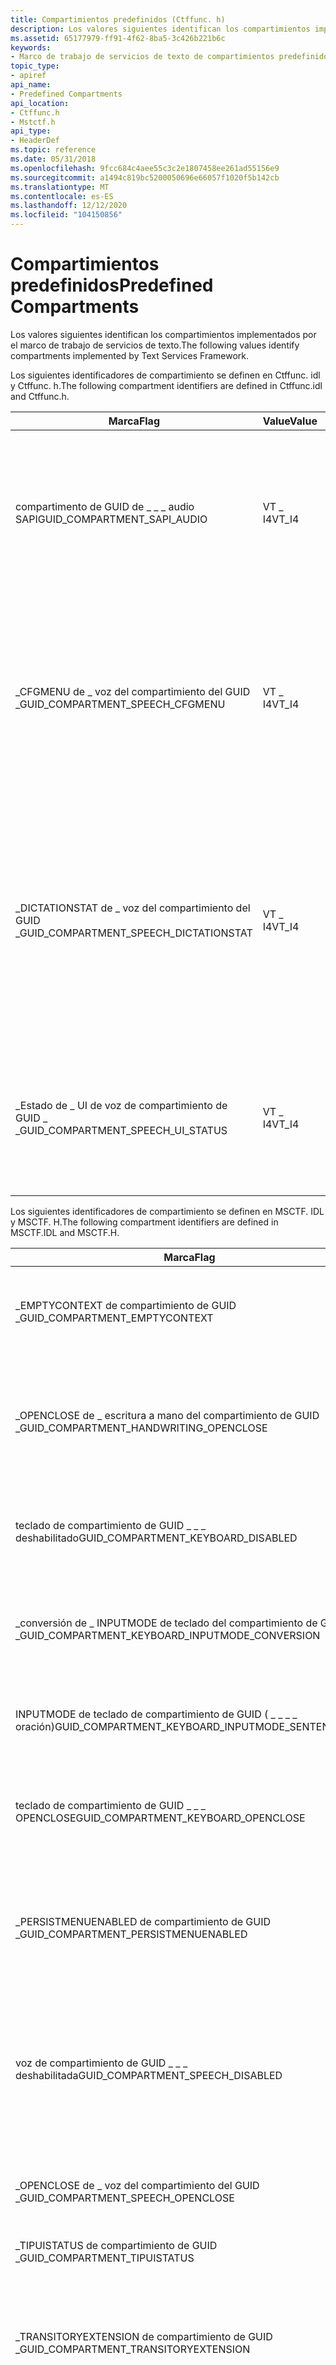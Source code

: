 ```yaml
---
title: Compartimientos predefinidos (Ctffunc. h)
description: Los valores siguientes identifican los compartimientos implementados por el marco de trabajo de servicios de texto.
ms.assetid: 65177979-ff91-4f62-8ba5-3c426b221b6c
keywords:
- Marco de trabajo de servicios de texto de compartimientos predefinidos
topic_type:
- apiref
api_name:
- Predefined Compartments
api_location:
- Ctffunc.h
- Mstctf.h
api_type:
- HeaderDef
ms.topic: reference
ms.date: 05/31/2018
ms.openlocfilehash: 9fcc684c4aee55c3c2e1807458ee261ad55156e9
ms.sourcegitcommit: a1494c819bc5200050696e66057f1020f5b142cb
ms.translationtype: MT
ms.contentlocale: es-ES
ms.lasthandoff: 12/12/2020
ms.locfileid: "104150856"
---
```

# <a name="predefined-compartments"></a><span data-ttu-id="e29a2-104">Compartimientos predefinidos</span><span class="sxs-lookup"><span data-stu-id="e29a2-104">Predefined Compartments</span></span>

<span data-ttu-id="e29a2-105">Los valores siguientes identifican los compartimientos implementados por el marco de trabajo de servicios de texto.</span><span class="sxs-lookup"><span data-stu-id="e29a2-105">The following values identify compartments implemented by Text Services Framework.</span></span>

<span data-ttu-id="e29a2-106">Los siguientes identificadores de compartimiento se definen en Ctffunc. idl y Ctffunc. h.</span><span class="sxs-lookup"><span data-stu-id="e29a2-106">The following compartment identifiers are defined in Ctffunc.idl and Ctffunc.h.</span></span>



| <span data-ttu-id="e29a2-107">Marca</span><span class="sxs-lookup"><span data-stu-id="e29a2-107">Flag</span></span>                                     | <span data-ttu-id="e29a2-108">Value</span><span class="sxs-lookup"><span data-stu-id="e29a2-108">Value</span></span>  | <span data-ttu-id="e29a2-109">Descripción</span><span class="sxs-lookup"><span data-stu-id="e29a2-109">Description</span></span>                                                                                                                                                                                                                                                                               |
|------------------------------------------|--------|-------------------------------------------------------------------------------------------------------------------------------------------------------------------------------------------------------------------------------------------------------------------------------------------|
| <span data-ttu-id="e29a2-110">compartimento de GUID de \_ \_ \_ audio SAPI</span><span class="sxs-lookup"><span data-stu-id="e29a2-110">GUID\_COMPARTMENT\_SAPI\_AUDIO</span></span>           | <span data-ttu-id="e29a2-111">VT \_ I4</span><span class="sxs-lookup"><span data-stu-id="e29a2-111">VT\_I4</span></span> | <span data-ttu-id="e29a2-112">Un **valor DWORD** que es cero si el audio Speech API (SAPI) está desactivado o es distinto de cero si el audio SAPI está activado.</span><span class="sxs-lookup"><span data-stu-id="e29a2-112">A **DWORD** that is zero if the Speech API (SAPI) audio is off or nonzero if the SAPI audio is on.</span></span> <span data-ttu-id="e29a2-113">Este compartimiento es específico de un objeto del administrador de subprocesos.</span><span class="sxs-lookup"><span data-stu-id="e29a2-113">This compartment is specific to a thread manager object.</span></span>                                                                                                                               |
| <span data-ttu-id="e29a2-114">\_CFGMENU de \_ voz del compartimiento del GUID \_</span><span class="sxs-lookup"><span data-stu-id="e29a2-114">GUID\_COMPARTMENT\_SPEECH\_CFGMENU</span></span>       | <span data-ttu-id="e29a2-115">VT \_ I4</span><span class="sxs-lookup"><span data-stu-id="e29a2-115">VT\_I4</span></span> | <span data-ttu-id="e29a2-116">Un **valor DWORD** que es cero si el menú de configuración de voz no está disponible o es distinto de cero si el menú de configuración de voz está disponible.</span><span class="sxs-lookup"><span data-stu-id="e29a2-116">A **DWORD** that is zero if the speech configuration menu is unavailable or nonzero if the speech configuration menu is available.</span></span> <span data-ttu-id="e29a2-117">Este compartimiento es específico de un objeto del administrador de subprocesos.</span><span class="sxs-lookup"><span data-stu-id="e29a2-117">This compartment is specific to a thread manager object.</span></span>                                                                                               |
| <span data-ttu-id="e29a2-118">\_DICTATIONSTAT de \_ voz del compartimiento del GUID \_</span><span class="sxs-lookup"><span data-stu-id="e29a2-118">GUID\_COMPARTMENT\_SPEECH\_DICTATIONSTAT</span></span> | <span data-ttu-id="e29a2-119">VT \_ I4</span><span class="sxs-lookup"><span data-stu-id="e29a2-119">VT\_I4</span></span> | <span data-ttu-id="e29a2-120">Un valor **DWORD** que contiene cero o una combinación de uno o varios de los comandos TF [**\_ Dictation \_ Enabled**](speech-recognition-constants.md), **TF \_ Commanding \_ Enabled**, **TF \_ Dictation \_ on** o **TF \_ \_ en** los valores.</span><span class="sxs-lookup"><span data-stu-id="e29a2-120">A **DWORD** value that contains zero or a combination of one or more of the [**TF\_DICTATION\_ENABLED**](speech-recognition-constants.md), **TF\_COMMANDING\_ENABLED**, **TF\_DICTATION\_ON** or **TF\_COMMANDING\_ON** values.</span></span> <span data-ttu-id="e29a2-121">Este compartimiento es específico de un objeto del administrador de subprocesos.</span><span class="sxs-lookup"><span data-stu-id="e29a2-121">This compartment is specific to a thread manager object.</span></span> |
| <span data-ttu-id="e29a2-122">\_Estado de \_ UI de voz de compartimiento de GUID \_ \_</span><span class="sxs-lookup"><span data-stu-id="e29a2-122">GUID\_COMPARTMENT\_SPEECH\_UI\_STATUS</span></span>    | <span data-ttu-id="e29a2-123">VT \_ I4</span><span class="sxs-lookup"><span data-stu-id="e29a2-123">VT\_I4</span></span> | <span data-ttu-id="e29a2-124">Un valor **DWORD** que contiene cero o una combinación de uno o varios de los valores [**TF \_ Show \_ Balloon**](speech-recognition-constants.md) o **TF \_ Disable \_ Balloon** .</span><span class="sxs-lookup"><span data-stu-id="e29a2-124">A **DWORD** value that contains zero or a combination of one or more of the [**TF\_SHOW\_BALLOON**](speech-recognition-constants.md) or **TF\_DISABLE\_BALLOON** values.</span></span> <span data-ttu-id="e29a2-125">Se trata de un compartimiento global.</span><span class="sxs-lookup"><span data-stu-id="e29a2-125">This is a global compartment.</span></span>                                                                                   |



 

<span data-ttu-id="e29a2-126">Los siguientes identificadores de compartimiento se definen en MSCTF. IDL y MSCTF. H.</span><span class="sxs-lookup"><span data-stu-id="e29a2-126">The following compartment identifiers are defined in MSCTF.IDL and MSCTF.H.</span></span>



| <span data-ttu-id="e29a2-127">Marca</span><span class="sxs-lookup"><span data-stu-id="e29a2-127">Flag</span></span>                                                    | <span data-ttu-id="e29a2-128">Value</span><span class="sxs-lookup"><span data-stu-id="e29a2-128">Value</span></span>  | <span data-ttu-id="e29a2-129">Descripción</span><span class="sxs-lookup"><span data-stu-id="e29a2-129">Description</span></span>                                                                                                                                                                                                                                                   |
|---------------------------------------------------------|--------|---------------------------------------------------------------------------------------------------------------------------------------------------------------------------------------------------------------------------------------------------------------|
| <span data-ttu-id="e29a2-130">\_EMPTYCONTEXT de compartimiento de GUID \_</span><span class="sxs-lookup"><span data-stu-id="e29a2-130">GUID\_COMPARTMENT\_EMPTYCONTEXT</span></span>                         | <span data-ttu-id="e29a2-131">VT \_ I4</span><span class="sxs-lookup"><span data-stu-id="e29a2-131">VT\_I4</span></span> | <span data-ttu-id="e29a2-132">Un **valor DWORD** que es distinto de cero si el contexto está vacío o cero en caso contrario.</span><span class="sxs-lookup"><span data-stu-id="e29a2-132">A **DWORD** that is nonzero if the context is empty or zero otherwise.</span></span> <span data-ttu-id="e29a2-133">Este compartimiento es específico de un objeto de contexto.</span><span class="sxs-lookup"><span data-stu-id="e29a2-133">This compartment is specific to a context object.</span></span>                                                                                                                                      |
| <span data-ttu-id="e29a2-134">\_OPENCLOSE de \_ escritura a mano del compartimiento de GUID \_</span><span class="sxs-lookup"><span data-stu-id="e29a2-134">GUID\_COMPARTMENT\_HANDWRITING\_OPENCLOSE</span></span>               | <span data-ttu-id="e29a2-135">VT \_ I4</span><span class="sxs-lookup"><span data-stu-id="e29a2-135">VT\_I4</span></span> | <span data-ttu-id="e29a2-136">Un **valor DWORD** que es distinto de cero si el reconocimiento de escritura a mano está abierto o cero si el reconocimiento de escritura a mano está cerrado.</span><span class="sxs-lookup"><span data-stu-id="e29a2-136">A **DWORD** that is nonzero if the handwriting recognition is open or zero if the handwriting recognition is closed.</span></span> <span data-ttu-id="e29a2-137">Este compartimiento es específico de un objeto del administrador de subprocesos.</span><span class="sxs-lookup"><span data-stu-id="e29a2-137">This compartment is specific to a thread manager object.</span></span>                                                                                 |
| <span data-ttu-id="e29a2-138">teclado de compartimiento de GUID \_ \_ \_ deshabilitado</span><span class="sxs-lookup"><span data-stu-id="e29a2-138">GUID\_COMPARTMENT\_KEYBOARD\_DISABLED</span></span>                   | <span data-ttu-id="e29a2-139">VT \_ I4</span><span class="sxs-lookup"><span data-stu-id="e29a2-139">VT\_I4</span></span> | <span data-ttu-id="e29a2-140">Un **valor DWORD** que es distinto de cero si el teclado está deshabilitado o cero de lo contrario.</span><span class="sxs-lookup"><span data-stu-id="e29a2-140">A **DWORD** that is nonzero if the keyboard is disabled or zero otherwise.</span></span> <span data-ttu-id="e29a2-141">Este compartimiento es específico de un objeto de contexto.</span><span class="sxs-lookup"><span data-stu-id="e29a2-141">This compartment is specific to a context object.</span></span>                                                                                                                                  |
| <span data-ttu-id="e29a2-142">\_conversión de \_ INPUTMODE de teclado del compartimiento de GUID \_ \_</span><span class="sxs-lookup"><span data-stu-id="e29a2-142">GUID\_COMPARTMENT\_KEYBOARD\_INPUTMODE\_CONVERSION</span></span>      | <span data-ttu-id="e29a2-143">VT \_ I4</span><span class="sxs-lookup"><span data-stu-id="e29a2-143">VT\_I4</span></span> | <span data-ttu-id="e29a2-144">Valor **DWORD** de la combinación adecuada de marcas [**TF \_ CONVERSIONMODE \_**](flags-for-conversion-mode.md) .</span><span class="sxs-lookup"><span data-stu-id="e29a2-144">A **DWORD** value of the proper combination of [**TF\_CONVERSIONMODE\_**](flags-for-conversion-mode.md) flags.</span></span> <span data-ttu-id="e29a2-145">Este compartimiento es específico de un objeto del administrador de subprocesos.</span><span class="sxs-lookup"><span data-stu-id="e29a2-145">This compartment is specific to a thread manager object.</span></span>                                                                                      |
| <span data-ttu-id="e29a2-146">INPUTMODE de teclado de compartimiento de GUID ( \_ \_ \_ \_ oración)</span><span class="sxs-lookup"><span data-stu-id="e29a2-146">GUID\_COMPARTMENT\_KEYBOARD\_INPUTMODE\_SENTENCE</span></span>        | <span data-ttu-id="e29a2-147">VT \_ I4</span><span class="sxs-lookup"><span data-stu-id="e29a2-147">VT\_I4</span></span> | <span data-ttu-id="e29a2-148">Valor **DWORD** de [**TF \_ SENTENCEMODE \_**](flags-for-conversion-mode.md).</span><span class="sxs-lookup"><span data-stu-id="e29a2-148">A **DWORD** value of [**TF\_SENTENCEMODE\_**](flags-for-conversion-mode.md).</span></span> <span data-ttu-id="e29a2-149">Este compartimiento es específico de un objeto del administrador de subprocesos.</span><span class="sxs-lookup"><span data-stu-id="e29a2-149">This compartment is specific to a thread manager object.</span></span>                                                                                                                        |
| <span data-ttu-id="e29a2-150">teclado de compartimiento de GUID \_ \_ \_ OPENCLOSE</span><span class="sxs-lookup"><span data-stu-id="e29a2-150">GUID\_COMPARTMENT\_KEYBOARD\_OPENCLOSE</span></span>                  | <span data-ttu-id="e29a2-151">VT \_ I4</span><span class="sxs-lookup"><span data-stu-id="e29a2-151">VT\_I4</span></span> | <span data-ttu-id="e29a2-152">Un **valor DWORD** que es distinto de cero si el teclado está abierto o cero si el teclado está cerrado.</span><span class="sxs-lookup"><span data-stu-id="e29a2-152">A **DWORD** that is nonzero if the keyboard is open or zero if the keyboard is closed.</span></span> <span data-ttu-id="e29a2-153">Este compartimiento es específico de un objeto del administrador de subprocesos.</span><span class="sxs-lookup"><span data-stu-id="e29a2-153">This compartment is specific to a thread manager object.</span></span>                                                                                                               |
| <span data-ttu-id="e29a2-154">\_PERSISTMENUENABLED de compartimiento de GUID \_</span><span class="sxs-lookup"><span data-stu-id="e29a2-154">GUID\_COMPARTMENT\_PERSISTMENUENABLED</span></span>                   | <span data-ttu-id="e29a2-155">VT \_ I4</span><span class="sxs-lookup"><span data-stu-id="e29a2-155">VT\_I4</span></span> | <span data-ttu-id="e29a2-156">Un **valor DWORD** que es distinto de cero para que el servicio de texto de voz habilite el elemento de menú **guardar datos de voz** o el valor cero para deshabilitarlo.</span><span class="sxs-lookup"><span data-stu-id="e29a2-156">A **DWORD** that is nonzero to cause the speech text service to enable the **Save Speech Data** menu item or zero to disable it.</span></span> <span data-ttu-id="e29a2-157">Este compartimiento es específico de un objeto de administrador de documentos.</span><span class="sxs-lookup"><span data-stu-id="e29a2-157">This compartment is specific to a document manager object.</span></span>                                                                   |
| <span data-ttu-id="e29a2-158">voz de compartimiento de GUID \_ \_ \_ deshabilitada</span><span class="sxs-lookup"><span data-stu-id="e29a2-158">GUID\_COMPARTMENT\_SPEECH\_DISABLED</span></span>                     | <span data-ttu-id="e29a2-159">VT \_ I4</span><span class="sxs-lookup"><span data-stu-id="e29a2-159">VT\_I4</span></span> | <span data-ttu-id="e29a2-160">**DWORD** que contiene cero o una combinación de uno o varios de los valores de comandos TF Disable [**\_ \_ Speech**](speech-recognition-constants.md), TF Disable **\_ \_ dict** o **TF \_ Disable \_** .</span><span class="sxs-lookup"><span data-stu-id="e29a2-160">A **DWORD** that contains zero or a combination of one or more of the [**TF\_DISABLE\_SPEECH**](speech-recognition-constants.md), **TF\_DISABLE\_DICTATION** or **TF\_DISABLE\_COMMANDING** values.</span></span> <span data-ttu-id="e29a2-161">Este compartimiento es específico de un objeto del administrador de subprocesos.</span><span class="sxs-lookup"><span data-stu-id="e29a2-161">This compartment is specific to a thread manager object.</span></span> |
| <span data-ttu-id="e29a2-162">\_OPENCLOSE de \_ voz del compartimiento del GUID \_</span><span class="sxs-lookup"><span data-stu-id="e29a2-162">GUID\_COMPARTMENT\_SPEECH\_OPENCLOSE</span></span>                    | <span data-ttu-id="e29a2-163">VT \_ I4</span><span class="sxs-lookup"><span data-stu-id="e29a2-163">VT\_I4</span></span> | <span data-ttu-id="e29a2-164">Un **valor DWORD** que es distinto de cero si la entrada de voz está activa o es cero si la entrada de voz está inactiva.</span><span class="sxs-lookup"><span data-stu-id="e29a2-164">A **DWORD** that is nonzero if speech input is active or zero if speech input is inactive.</span></span> <span data-ttu-id="e29a2-165">Se trata de un compartimiento global.</span><span class="sxs-lookup"><span data-stu-id="e29a2-165">This is a global compartment.</span></span>                                                                                                                                      |
| <span data-ttu-id="e29a2-166">\_TIPUISTATUS de compartimiento de GUID \_</span><span class="sxs-lookup"><span data-stu-id="e29a2-166">GUID\_COMPARTMENT\_TIPUISTATUS</span></span>                          | <span data-ttu-id="e29a2-167">VT \_ I4</span><span class="sxs-lookup"><span data-stu-id="e29a2-167">VT\_I4</span></span> | <span data-ttu-id="e29a2-168">No se usa actualmente.</span><span class="sxs-lookup"><span data-stu-id="e29a2-168">Not currently used.</span></span>                                                                                                                                                                                                                                           |
| <span data-ttu-id="e29a2-169">\_TRANSITORYEXTENSION de compartimiento de GUID \_</span><span class="sxs-lookup"><span data-stu-id="e29a2-169">GUID\_COMPARTMENT\_TRANSITORYEXTENSION</span></span>                  | <span data-ttu-id="e29a2-170">VT \_ I4</span><span class="sxs-lookup"><span data-stu-id="e29a2-170">VT\_I4</span></span> | <span data-ttu-id="e29a2-171">Un valor **DWORD** de [**TF \_ TRANSITORYEXTENSION \_ None**](values-for-guid-compartment-transitoryextension.md), **TF \_ TRANSITORYEXTENSION \_ float** o **TF \_ TRANSITORYEXTENSION \_ ATSELECTION**.</span><span class="sxs-lookup"><span data-stu-id="e29a2-171">A **DWORD** value of [**TF\_TRANSITORYEXTENSION\_NONE**](values-for-guid-compartment-transitoryextension.md), **TF\_TRANSITORYEXTENSION\_FLOATING** or **TF\_TRANSITORYEXTENSION\_ATSELECTION**.</span></span> <span data-ttu-id="e29a2-172">Este compartimiento es específico de un objeto de administrador de documentos.</span><span class="sxs-lookup"><span data-stu-id="e29a2-172">This compartment is specific to a document manager object.</span></span>  |
| <span data-ttu-id="e29a2-173">DOCUMENTMANAGER de compartimiento de GUID \_ \_ TRANSITORYEXTENSION \_</span><span class="sxs-lookup"><span data-stu-id="e29a2-173">GUID\_COMPARTMENT\_TRANSITORYEXTENSION\_DOCUMENTMANAGER</span></span> | <span data-ttu-id="e29a2-174">VT \_ I4</span><span class="sxs-lookup"><span data-stu-id="e29a2-174">VT\_I4</span></span> | <span data-ttu-id="e29a2-175">Un valor IUnknown para la interfaz [**ITfDocumentMgr**](/windows/desktop/api/Msctf/nn-msctf-itfdocumentmgr) que hace referencia al documento transitorio de este administrador de documentos.</span><span class="sxs-lookup"><span data-stu-id="e29a2-175">An IUnknown value for the [**ITfDocumentMgr**](/windows/desktop/api/Msctf/nn-msctf-itfdocumentmgr) interface that refers the transitory document of this document manager.</span></span> <span data-ttu-id="e29a2-176">Este compartimiento es específico de un objeto de administrador de documentos.</span><span class="sxs-lookup"><span data-stu-id="e29a2-176">This compartment is specific to a document manager object.</span></span>                                                         |
| <span data-ttu-id="e29a2-177">\_ \_ TRANSITORYEXTENSION primario de compartimiento de GUID \_</span><span class="sxs-lookup"><span data-stu-id="e29a2-177">GUID\_COMPARTMENT\_TRANSITORYEXTENSION\_PARENT</span></span>          | <span data-ttu-id="e29a2-178">VT \_ I4</span><span class="sxs-lookup"><span data-stu-id="e29a2-178">VT\_I4</span></span> | <span data-ttu-id="e29a2-179">Un valor IUnknown para la interfaz [**ITfDocumentMgr**](/windows/desktop/api/Msctf/nn-msctf-itfdocumentmgr) que hace referencia al administrador de documentos primario de este documento transitorio.</span><span class="sxs-lookup"><span data-stu-id="e29a2-179">An IUnknown value for the [**ITfDocumentMgr**](/windows/desktop/api/Msctf/nn-msctf-itfdocumentmgr) interface that refers the parent document manager of this transitory document.</span></span> <span data-ttu-id="e29a2-180">Este compartimiento es específico de un objeto de administrador de documentos.</span><span class="sxs-lookup"><span data-stu-id="e29a2-180">This compartment is specific to a document manager object.</span></span>                                                  |



 

## <a name="requirements"></a><span data-ttu-id="e29a2-181">Requisitos</span><span class="sxs-lookup"><span data-stu-id="e29a2-181">Requirements</span></span>



| <span data-ttu-id="e29a2-182">Requisito</span><span class="sxs-lookup"><span data-stu-id="e29a2-182">Requirement</span></span> | <span data-ttu-id="e29a2-183">Value</span><span class="sxs-lookup"><span data-stu-id="e29a2-183">Value</span></span> |
|-------------------------------------|----------------------------------------------------------------------------------------------------------------------------------------------------------|
| <span data-ttu-id="e29a2-184">Cliente mínimo compatible</span><span class="sxs-lookup"><span data-stu-id="e29a2-184">Minimum supported client</span></span><br/> | <span data-ttu-id="e29a2-185">\[Solo aplicaciones de escritorio\] de Windows 2000 Professional</span><span class="sxs-lookup"><span data-stu-id="e29a2-185">Windows 2000 Professional \[desktop apps only\]</span></span><br/>                                                                                               |
| <span data-ttu-id="e29a2-186">Servidor mínimo compatible</span><span class="sxs-lookup"><span data-stu-id="e29a2-186">Minimum supported server</span></span><br/> | <span data-ttu-id="e29a2-187">\[Solo aplicaciones de escritorio\] de Windows 2000 Server</span><span class="sxs-lookup"><span data-stu-id="e29a2-187">Windows 2000 Server \[desktop apps only\]</span></span><br/>                                                                                                     |
| <span data-ttu-id="e29a2-188">Redistribuible</span><span class="sxs-lookup"><span data-stu-id="e29a2-188">Redistributable</span></span><br/>          | <span data-ttu-id="e29a2-189">TSF 1,0 en Windows 2000 Professional</span><span class="sxs-lookup"><span data-stu-id="e29a2-189">TSF 1.0 on Windows 2000 Professional</span></span><br/>                                                                                                          |
| <span data-ttu-id="e29a2-190">Encabezado</span><span class="sxs-lookup"><span data-stu-id="e29a2-190">Header</span></span><br/>                   | <dl> <span data-ttu-id="e29a2-191"><dt>Ctffunc. h; </dt> <dt>Mstctf. h</dt></span><span class="sxs-lookup"><span data-stu-id="e29a2-191"><dt>Ctffunc.h; </dt> <dt>Mstctf.h</dt></span></span> </dl>     |
| <span data-ttu-id="e29a2-192">IDL</span><span class="sxs-lookup"><span data-stu-id="e29a2-192">IDL</span></span><br/>                      | <dl> <span data-ttu-id="e29a2-193"><dt>Ctffunc. idl; </dt> <dt>Mstctf. idl</dt></span><span class="sxs-lookup"><span data-stu-id="e29a2-193"><dt>Ctffunc.idl; </dt> <dt>Mstctf.idl</dt></span></span> </dl> |



## <a name="see-also"></a><span data-ttu-id="e29a2-194">Vea también</span><span class="sxs-lookup"><span data-stu-id="e29a2-194">See also</span></span>

<dl> <dt>

[<span data-ttu-id="e29a2-195">**Constantes de reconocimiento de voz**</span><span class="sxs-lookup"><span data-stu-id="e29a2-195">**Speech Recognition Constants**</span></span>](speech-recognition-constants.md)
</dt> </dl>

 

 





